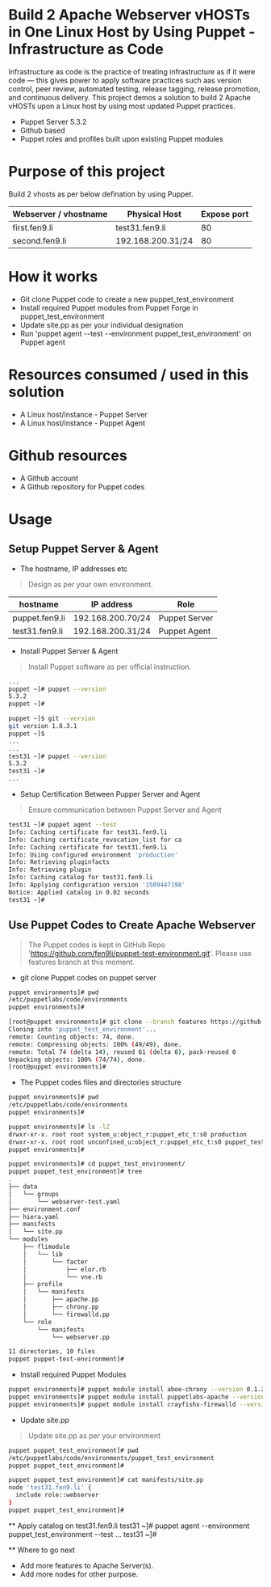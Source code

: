 # Build 2 Apache Webserver vHOSTs in One Linux Host by Using Puppet - Infrastructure as Code

Infrastructure as code is the practice of treating infrastructure as if it were code — this gives power to apply software practices such aas version control, peer review, automated testing, release tagging, release promotion, and continuous delivery. 
This project demos a solution to build 2 Apache vHOSTs upon a Linux host by using most updated Puppet practices.

  - Puppet Server 5.3.2
  - Github based
  - Puppet roles and profiles built upon existing Puppet modules

# Purpose of this project
Build 2 vhosts as per below defination by using Puppet.

| Webserver / vhostname	| Physical Host		| Expose port	| 
|-----------------------|-----------------------|---------------|
| first.fen9.li		| test31.fen9.li	| 80		|
| second.fen9.li	| 192.168.200.31/24	| 80		| 

# How it works

  - Git clone Puppet code to create a new puppet_test_environment 
  - Install required Puppet modules from Puppet Forge in puppet_test_environment 
  - Update site.pp as per your individual designation
  - Run 'puppet agent --test --environment puppet_test_environment' on Puppet agent

# Resources consumed / used in this solution
  - A Linux host/instance - Puppet Server
  - A Linux host/instance - Puppet Agent

# Github resources
  - A Github account 
  - A Github repository for Puppet codes

# Usage

## Setup Puppet Server & Agent

* The hostname, IP addresses etc
> Design as per your own environment.

| hostname		| IP address		| Role		|
|-----------------------|-----------------------|---------------|
| puppet.fen9.li	| 192.168.200.70/24	| Puppet Server |
| test31.fen9.li	| 192.168.200.31/24	| Puppet Agent	| 

* Install Puppet Server & Agent
> Install Puppet software as per official instruction.

```sh
...
puppet ~]# puppet --version
5.3.2
puppet ~]#

puppet ~]$ git --version
git version 1.8.3.1
puppet ~]$ 
...
...
test31 ~]# puppet --version
5.3.2
test31 ~]#
...
``` 

* Setup Certification Between Pupper Server and Agent
> Ensure communication between Puppet Server and Agent

```sh
test31 ~]# puppet agent --test
Info: Caching certificate for test31.fen9.li
Info: Caching certificate_revocation_list for ca
Info: Caching certificate for test31.fen9.li
Info: Using configured environment 'production'
Info: Retrieving pluginfacts
Info: Retrieving plugin
Info: Caching catalog for test31.fen9.li
Info: Applying configuration version '1509447198'
Notice: Applied catalog in 0.02 seconds
test31 ~]# 
```

## Use Puppet Codes to Create Apache Webserver
> The Puppet codes is kept in GitHub Repo 'https://github.com/fen9li/puppet-test-environment.git'.
> Please use features branch at this moment.

* git clone Puppet codes on puppet server

```sh
puppet environments]# pwd
/etc/puppetlabs/code/environments
puppet environments]#

[root@puppet environments]# git clone --branch features https://github.com/fen9li/puppet_test_environment.git
Cloning into 'puppet_test_environment'...
remote: Counting objects: 74, done.
remote: Compressing objects: 100% (49/49), done.
remote: Total 74 (delta 14), reused 61 (delta 6), pack-reused 0
Unpacking objects: 100% (74/74), done.
[root@puppet environments]#
``` 

* The Puppet codes files and directories structure 

```sh
puppet environments]# pwd
/etc/puppetlabs/code/environments
puppet environments]#

puppet environments]# ls -lZ
drwxr-xr-x. root root system_u:object_r:puppet_etc_t:s0 production
drwxr-xr-x. root root unconfined_u:object_r:puppet_etc_t:s0 puppet_test_environment
puppet environments]#

puppet environments]# cd puppet_test_environment/
puppet puppet_test_environment]# tree
.
├── data
│   └── groups
│       └── webserver-test.yaml
├── environment.conf
├── hiera.yaml
├── manifests
│   └── site.pp
└── modules
    ├── flimodule
    │   └── lib
    │       └── facter
    │           ├── elor.rb
    │           └── vne.rb
    ├── profile
    │   └── manifests
    │       ├── apache.pp
    │       ├── chrony.pp
    │       └── firewalld.pp
    └── role
        └── manifests
            └── webserver.pp

11 directories, 10 files
puppet puppet-test-environment]#
```

* Install required Puppet Modules

```sh
puppet environments]# puppet module install aboe-chrony --version 0.1.2 --environment puppet_test_environment
puppet environments]# puppet module install puppetlabs-apache --version 2.3.0 --environment puppet_test_environment
puppet environments]# puppet module install crayfishx-firewalld --version 3.4.0 --environment puppet_test_environment
```

* Update site.pp
> Update site.pp as per your environment

```sh
puppet puppet_test_environment]# pwd
/etc/puppetlabs/code/environments/puppet_test_environment
puppet puppet_test_environment]# 

puppet puppet_test_environment]# cat manifests/site.pp
node 'test31.fen9.li' {
  include role::webserver
}
puppet puppet_test_environment]#
```

** Apply catalog on test31.fen9.li
test31 ~]# puppet agent --environment puppet_test_environment --test
...
test31 ~]# 

** Where to go next
* Add more features to Apache Server(s).
* Add more nodes for other purpose.
